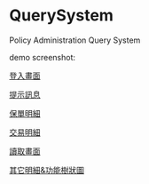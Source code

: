 # QuerySystem 

Policy Administration Query System

demo screenshot:

[登入畫面](https://drive.google.com/open?id=0B3pEUymGEqqVeUh3YS1oTEU4MWM)

[提示訊息](https://drive.google.com/open?id=0B3pEUymGEqqVSGFqeVBBZWFNbEk)

[保單明細](https://drive.google.com/open?id=0B3pEUymGEqqVUzJSMVdGa3J3V1U)

[交易明細](https://drive.google.com/open?id=0B3pEUymGEqqVeUh3YS1oTEU4MWM)

[讀取畫面](https://drive.google.com/open?id=0B3pEUymGEqqVSk1XQVRRdjJiSEE)

[其它明細&功能樹狀圖](https://drive.google.com/open?id=0B3pEUymGEqqVQmlGdVJPcF9CdFk)
